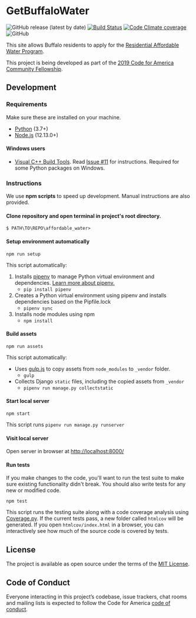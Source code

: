 # GetBuffaloWater
![GitHub release (latest by date)](https://img.shields.io/github/v/release/CodeForBuffalo/affordable_water)
[![Build Status](https://travis-ci.com/CodeForBuffalo/affordable_water.svg?branch=master)](https://travis-ci.com/CodeForBuffalo/affordable_water)
[![Code Climate coverage](https://img.shields.io/codeclimate/coverage/CodeForBuffalo/affordable_water?label=test%20coverage&logo=Code%20Climate)](https://codeclimate.com/github/CodeForBuffalo/affordable_water)
![GitHub](https://img.shields.io/github/license/CodeForBuffalo/affordable_water)

This site allows Buffalo residents to apply for the [Residential Affordable Water Program](https://buffalowater.org/wp-content/uploads/2019/03/ResidentialAffordabilityProgram.pdf).

This project is being developed as part of the [2019 Code for America Community Fellowship](https://www.codeforamerica.org/programs/fellowship/meet-the-fellows).

## Development

### Requirements
Make sure these are installed on your machine.
- [Python](https://www.python.org/downloads/release/python-374/) (3.7+)
- [Node.js](https://nodejs.org/en/) (12.13.0+)

#### Windows users
- [Visual C++ Build Tools](https://visualstudio.microsoft.com/thank-you-downloading-visual-studio/?sku=BuildTools&rel=16). Read [Issue #11](https://github.com/CodeForBuffalo/affordable_water/issues/11) for instructions. Required for some Python packages on Windows.

### Instructions
We use **npm scripts** to speed up development. Manual instructions are also provided.

#### Clone repository and open terminal in project's root directory.
```
$ PATH\TO\REPO\affordable_water>
```

#### Setup environment automatically
```
npm run setup
```
This script automatically:
1. Installs [pipenv](https://github.com/pypa/pipenv) to manage Python virtual environment and dependencies. [Learn more about pipenv.](https://realpython.com/pipenv-guide/)
    - `pip install pipenv`
2. Creates a Python virtual environment using pipenv and installs dependencies based on the Pipfile.lock
    - `pipenv sync` 
3. Installs node modules using npm
    - `npm install`

#### Build assets
```
npm run assets
```
This script automatically:
- Uses [gulp.js](https://gulpjs.com/) to copy assets from `node_modules` to `_vendor` folder.
    - `gulp`
- Collects Django `static` files, including the copied assets from `_vendor`
    - `pipenv run manage.py collectstatic`

#### Start local server
```
npm start
```
This script runs `pipenv run manage.py runserver`

#### Visit local server
Open server in browser at [http://localhost:8000/](http://localhost:8000/)

#### Run tests
If you make changes to the code, you'll want to run the test suite to make sure existing functionality didn't break. You should also write tests for any new or modified code.
```
npm test
```
This script runs the testing suite along with a code coverage analysis using [Coverage.py](https://coverage.readthedocs.io/en/stable/). If the current tests pass, a new folder called `htmlcov` will be generated. If you open `htmlcov/index.html` in a browser, you can interactively see how much of the source code is covered by tests.

## License

The project is available as open source under the terms of the [MIT License](https://opensource.org/licenses/MIT).

## Code of Conduct

Everyone interacting in this project’s codebase, issue trackers, chat rooms and mailing lists is expected to follow the Code for America [code of conduct](https://brigade.codeforamerica.org/about/code-of-conduct).
